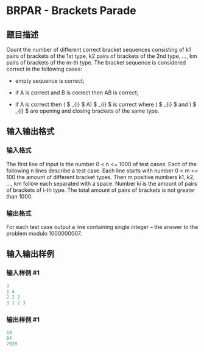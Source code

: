 # BRPAR - Brackets Parade

## 题目描述

Count the number of different correct bracket sequences consisting of k1 pairs of brackets of the 1st type, k2 pairs of brackets of the 2nd type, …, km pairs of brackets of the m-th type. The bracket sequence is considered correct in the following cases:

- empty sequence is correct;

- if A is correct and B is correct then AB is correct;

- if A is correct then ( $ _{i} $ A) $ _{i} $ is correct where ( $ _{i} $ and ) $ _{i} $ are opening and closing brackets of the same type.

## 输入输出格式

### 输入格式

The first line of input is the number 0 < n <= 1000 of test cases. Each of the following n lines describe a test case. Each line starts with number 0 < m <= 100 the amount of different bracket types. Then m positive numbers k1, k2, …, km follow each separated with a space. Number ki is the amount of pairs of brackets of i-th type. The total amount of pairs of brackets is not greater than 1000.

### 输出格式

For each test case output a line containing single integer – the answer to the problem modulo 1000000007.

## 输入输出样例

### 输入样例 #1

```cpp
3
1 4
2 2 2
3 1 2 3
```


### 输出样例 #1

```cpp
14
84
7920
```


